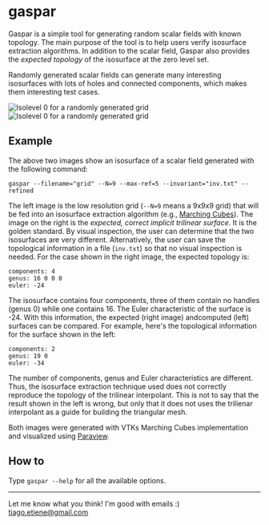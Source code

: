 gaspar
======

Gaspar is a simple tool for generating random scalar fields with known topology. The main purpose of the tool is to help users verify isosurface extraction algorithms. In addition to the scalar field, Gaspar also provides the *expected topology* of the isosurface at the zero level set. 

Randomly generated scalar fields can generate many interesting isosurfaces with lots of holes and connected components, which makes them interesting test cases.

![Isolevel 0 for a randomly generated grid][ex-00-low]
![Isolevel 0 for a randomly generated grid][ex-00-high]

Example
-------
The above two images show an isosurface of a scalar field generated with the following command:
```
gaspar --filename="grid" --N=9 --max-ref=5 --invariant="inv.txt" --refined
``` 
The left image is the low resolution grid (`--N=9` means a 9x9x9 grid) that will be fed into an isosurface extraction algorithm (e.g., [Marching Cubes](http://en.wikipedia.org/wiki/Marching_cubes)). The image on the right is the _expected, correct implicit trilinear surface_. It is the golden standard. By visual inspection, the user can determine that the two isosurfaces are very different. Alternatively, the user can save the topological information in a file (`inv.txt`) so that no visual inspection is needed. For the case shown in the right image, the expected topology is:
```
components: 4
genus: 16 0 0 0 
euler: -24
```
The isosurface contains four components, three of them contain no handles (genus 0) while one contains 16. The Euler characteristic of the surface is -24. With this information, the expected (right image) andcomputed (left) surfaces can be compared. For example, here's the topological information for the surface shown in the left:
```
components: 2
genus: 19 0
euler: -34
```
The number of components, genus and Euler characteristics are different. Thus, the isosurface extraction technique used does not correctly reproduce the topology of the trilinear interpolant. This is not to say that the result shown in the left is wrong, but only that it does not uses the trilienar interpolant as a guide for building the triangular mesh.

Both images were generated with VTKs Marching Cubes implementation and visualized using [Paraview](http://paraview.org).

How to
------

Type `gaspar --help` for all the available options.


[ex-00-low]: https://raw.github.com/tiagoetiene/gaspar/master/pic/ex-00-low.png "Isolevel 0 for a randomly generated grid"
[ex-00-high]: https://raw.github.com/tiagoetiene/gaspar/master/pic/ex-00-high.png "Isolevel 0 for a randomly generated grid"


---

Let me know what you think! I'm good with emails :) tiago.etiene@gmail.com
